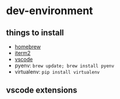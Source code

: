# dev-environment


## things to install
- [homebrew](https://docs.brew.sh/Homebrew-on-Linux)
- [iterm2](https://iterm2.com/downloads.html)
- [vscode](https://code.visualstudio.com/)
- pyenv:  `brew update; brew install pyenv`
- virtualenv: `pip install virtualenv`


## vscode extensions
